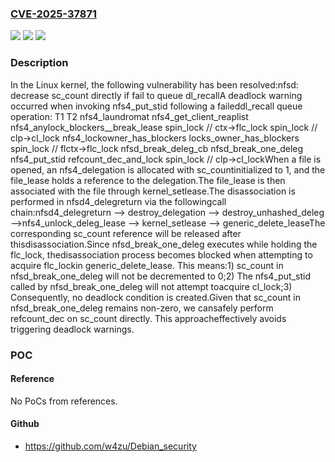 ### [CVE-2025-37871](https://cve.mitre.org/cgi-bin/cvename.cgi?name=CVE-2025-37871)
![](https://img.shields.io/static/v1?label=Product&message=Linux&color=blue)
![](https://img.shields.io/static/v1?label=Version&message=b874cdef4e67e5150e07eff0eae1cbb21fb92da1%3C%20b9bbe8f9d5663311d06667ce36d6ed255ead1a26%20&color=brighgreen)
![](https://img.shields.io/static/v1?label=Vulnerability&message=n%2Fa&color=brighgreen)

### Description

In the Linux kernel, the following vulnerability has been resolved:nfsd: decrease sc_count directly if fail to queue dl_recallA deadlock warning occurred when invoking nfs4_put_stid following a faileddl_recall queue operation:            T1                            T2                                nfs4_laundromat                                 nfs4_get_client_reaplist                                  nfs4_anylock_blockers__break_lease spin_lock // ctx->flc_lock                                   spin_lock // clp->cl_lock                                   nfs4_lockowner_has_blockers                                    locks_owner_has_blockers                                     spin_lock // flctx->flc_lock nfsd_break_deleg_cb  nfsd_break_one_deleg   nfs4_put_stid    refcount_dec_and_lock     spin_lock // clp->cl_lockWhen a file is opened, an nfs4_delegation is allocated with sc_countinitialized to 1, and the file_lease holds a reference to the delegation.The file_lease is then associated with the file through kernel_setlease.The disassociation is performed in nfsd4_delegreturn via the followingcall chain:nfsd4_delegreturn --> destroy_delegation --> destroy_unhashed_deleg -->nfs4_unlock_deleg_lease --> kernel_setlease --> generic_delete_leaseThe corresponding sc_count reference will be released after thisdisassociation.Since nfsd_break_one_deleg executes while holding the flc_lock, thedisassociation process becomes blocked when attempting to acquire flc_lockin generic_delete_lease. This means:1) sc_count in nfsd_break_one_deleg will not be decremented to 0;2) The nfs4_put_stid called by nfsd_break_one_deleg will not attempt toacquire cl_lock;3) Consequently, no deadlock condition is created.Given that sc_count in nfsd_break_one_deleg remains non-zero, we cansafely perform refcount_dec on sc_count directly. This approacheffectively avoids triggering deadlock warnings.

### POC

#### Reference
No PoCs from references.

#### Github
- https://github.com/w4zu/Debian_security

